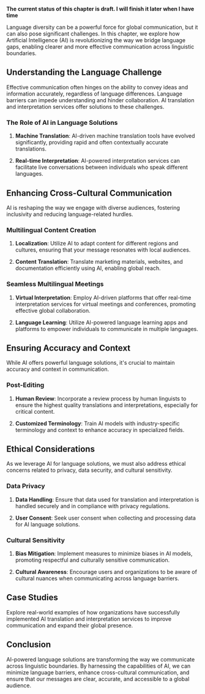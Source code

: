**The current status of this chapter is draft. I will finish it later when I have time**

Language diversity can be a powerful force for global communication, but it can also pose significant challenges. In this chapter, we explore how Artificial Intelligence (AI) is revolutionizing the way we bridge language gaps, enabling clearer and more effective communication across linguistic boundaries.

Understanding the Language Challenge
------------------------------------

Effective communication often hinges on the ability to convey ideas and information accurately, regardless of language differences. Language barriers can impede understanding and hinder collaboration. AI translation and interpretation services offer solutions to these challenges.

### The Role of AI in Language Solutions

1. **Machine Translation**: AI-driven machine translation tools have evolved significantly, providing rapid and often contextually accurate translations.

2. **Real-time Interpretation**: AI-powered interpretation services can facilitate live conversations between individuals who speak different languages.

Enhancing Cross-Cultural Communication
--------------------------------------

AI is reshaping the way we engage with diverse audiences, fostering inclusivity and reducing language-related hurdles.

### Multilingual Content Creation

1. **Localization**: Utilize AI to adapt content for different regions and cultures, ensuring that your message resonates with local audiences.

2. **Content Translation**: Translate marketing materials, websites, and documentation efficiently using AI, enabling global reach.

### Seamless Multilingual Meetings

1. **Virtual Interpretation**: Employ AI-driven platforms that offer real-time interpretation services for virtual meetings and conferences, promoting effective global collaboration.

2. **Language Learning**: Utilize AI-powered language learning apps and platforms to empower individuals to communicate in multiple languages.

Ensuring Accuracy and Context
-----------------------------

While AI offers powerful language solutions, it's crucial to maintain accuracy and context in communication.

### Post-Editing

1. **Human Review**: Incorporate a review process by human linguists to ensure the highest quality translations and interpretations, especially for critical content.

2. **Customized Terminology**: Train AI models with industry-specific terminology and context to enhance accuracy in specialized fields.

Ethical Considerations
----------------------

As we leverage AI for language solutions, we must also address ethical concerns related to privacy, data security, and cultural sensitivity.

### Data Privacy

1. **Data Handling**: Ensure that data used for translation and interpretation is handled securely and in compliance with privacy regulations.

2. **User Consent**: Seek user consent when collecting and processing data for AI language solutions.

### Cultural Sensitivity

1. **Bias Mitigation**: Implement measures to minimize biases in AI models, promoting respectful and culturally sensitive communication.

2. **Cultural Awareness**: Encourage users and organizations to be aware of cultural nuances when communicating across language barriers.

Case Studies
------------

Explore real-world examples of how organizations have successfully implemented AI translation and interpretation services to improve communication and expand their global presence.

Conclusion
----------

AI-powered language solutions are transforming the way we communicate across linguistic boundaries. By harnessing the capabilities of AI, we can minimize language barriers, enhance cross-cultural communication, and ensure that our messages are clear, accurate, and accessible to a global audience.
